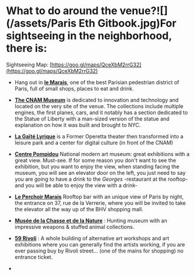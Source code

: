 # What to do around the venue?![](/assets/Paris Eth Gitbook.jpg)For sightseeing in the neighborhood, there is:

Sightseeing Map: [https://goo.gl/maps/QceXbM2rrG32](https://goo.gl/maps/QceXbM2rrG32)

* Hang out in [**le Marais**](https://en.wikipedia.org/wiki/Le_Marais), one of the best Parisian pedestrian district of Paris, full of small shops, places to eat and drink.
* [**The CNAM Museum**](http://www.arts-et-metiers.net/les-collections) is dedicated to innovation and technology and located on the very site of the venue. The collections include multiple engines, the first planes, cars, and it notably has a section dedicated to the Statue of Liberty with a man-sized version of the statue and explanation on how it was built and brought to NYC.
* [**La Gaïté Lyrique**](https://gaite-lyrique.net/en) is a Former Operetta theater then transformed into a leisure park and a center for digital culture \(in front of the CNAM\)
* [**Centre Pompidou**](https://www.centrepompidou.fr/en) National modern art museum: great exhibitions with a great view. Must-see. If for some reason you don't want to see the exhibition, but you want to enjoy the view, when standing facing the museum, you will see an elevator door on the left, you just need to say you are going to have a drink to the _Georges_ -restaurant at the rooftop- and you will be able to enjoy the view with a drink-

* [**Le Perchoir Marais**](http://www.bhv.fr/en/store-news/le-perchoir-marais/) Rooftop bar with an unique view of Paris by night, the entrance on 37, rue de la Verrerie, where you will be invited to take the elevator all the way up of the BHV shopping mall.

* [**Musée de la Chasse et de la Nature**](https://www.tripadvisor.fr/Attraction_Review-g187147-d232162-Reviews-Musee_de_la_Chasse_et_de_la_Nature-Paris_Ile_de_France.html) : Hunting museum with an impressive weapons & stuffed animal collections.

* [**59 Rivoli**](https://www.59rivoli.org/homepage/) : A whole building of alternative art workshops and art exhibitions where you can generally find the artists working, if you are ever passing buy by Rivoli street... \(one of the mains for shopping\) no entrance ticket. 

* 


